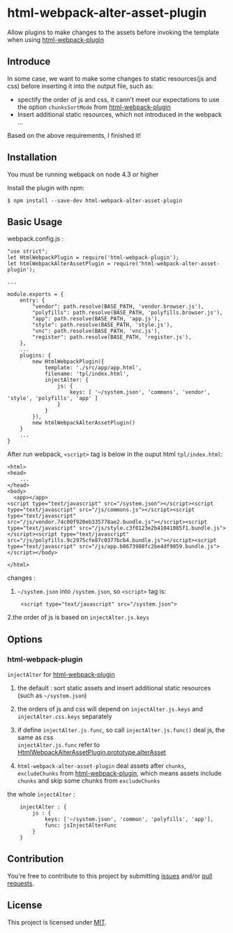 # html-webpack-alter-asset-plugin
Allow plugins to make changes to the assets before invoking the template when using [html-webpack-plugin][html-webpack-plugin]

## Introduce  

In some case, we want to make some changes to static resources(js and css) before inserting it into the output file, such as:  
* spectify the order of js and css, it cann't meet our expectations to use the option `chunksSortMode` from [html-webpack-plugin][html-webpack-plugin]  
* Insert additional static resources, which not introduced in the webpack  
...  

Based on the above requirements, I finished it!  


## Installation 

You must be running webpack on node 4.3 or higher  

Install the plugin with npm:  

    $ npm install --save-dev html-webpack-alter-asset-plugin

## Basic Usage  

webpack.config.js :  

    "use strict";
    let HtmlWebpackPlugin = require('html-webpack-plugin');
    let htmlWebpackAlterAssetPlugin = require('html-webpack-alter-asset-plugin');

    ...

    module.exports = {
        entry: {
            "vendor": path.resolve(BASE_PATH, 'vendor.browser.js'),
            "polyfills": path.resolve(BASE_PATH, 'polyfills.browser.js'),
            "app": path.resolve(BASE_PATH, 'app.js'),
            "style": path.resolve(BASE_PATH, 'style.js'),
            "vnc": path.resolve(BASE_PATH, 'vnc.js'),
            "register": path.resolve(BASE_PATH, 'register.js'),
        },
        ...
        plugins: {
            new HtmlWebpackPlugin({
                template: './src/app/app.html',
                filename: 'tpl/index.html',
                injectAlter: {
                    js: { 
                        keys: [ '~/system.json', 'commons', 'vendor', 'style', 'polyfills', 'app' ] 
                    }
                }
            }),
            new htmlWebpackAlterAssetPlugin()
        }
        ...
    }

After run webpack, `<script>` tag is below  in the ouput html `tpl/index.html`:  

    <html>
    <head>
        ...
    </head>
    <body>
      <app></app>
    <script type="text/javascript" src="/system.json"></script><script type="text/javascript" src="/js/commons.js"></script><script type="text/javascript" src="/js/vendor.74c00f920eb335778ae2.bundle.js"></script><script type="text/javascript" src="/js/style.c3f0123e2b41041085f1.bundle.js"></script><script type="text/javascript" src="/js/polyfills.9c2975cfe87c0377bcb4.bundle.js"></script><script type="text/javascript" src="/js/app.b8673988fc2be4df9059.bundle.js"></script></body>

    </html>


changes :  

1. `~/system.json` into `/system.json`, so `<script>` tag is:  


        <script type="text/javascript" src="/system.json">

2.the order of js is based on `injectAlter.js.keys`  


## Options  


### html-webpack-plugin

`injectAlter` for [html-webpack-plugin][html-webpack-plugin]  

1. the default :  sort static assets and insert additional static resources (such as `~/system.json`)  
2.  the orders of js and css will depend on `injectAlter.js.keys` and `injectAlter.css.keys` separately  
3. if define `injectAlter.js.func`, so call `injectAlter.js.func()` deal js, the same as css  
   `injectAlter.js.func` refer to [HtmlWebpackAlterAssetPlugin.prototype.alterAsset](https://github.com/MwumLi/html-webpack-alter-asset-plugin/blob/master/index.js#L21)

4. `html-webpack-alter-asset-plugin` deal assets after `chunks`, `excludeChunks` from [html-webpack-plugin][html-webpack-plugin], which means assets include `chunks` and  skip some chunks from `excludeChunks`  

the whole `injectAlter` :  

        injectAlter : {
            js : {
                keys: ['~/system.json', 'common', 'polyfills', 'app'],
                func: jsInjectAlterFunc
            }
        }


## Contribution

You're free to contribute to this project by submitting [issues][issues] and/or [pull requests][requests].   

[issues]: https://github.com/MwumLi/html-webpack-alter-asset-plugin/issues
[requests]: https://github.com/MwumLi/html-webpack-alter-asset-plugin/pulls

## License

This project is licensed under [MIT](https://github.com/MwumLi/html-webpack-alter-asset-plugin/blob/master/LICENSE).  


[html-webpack-plugin]: https://github.com/ampedandwired/html-webpack-plugin
